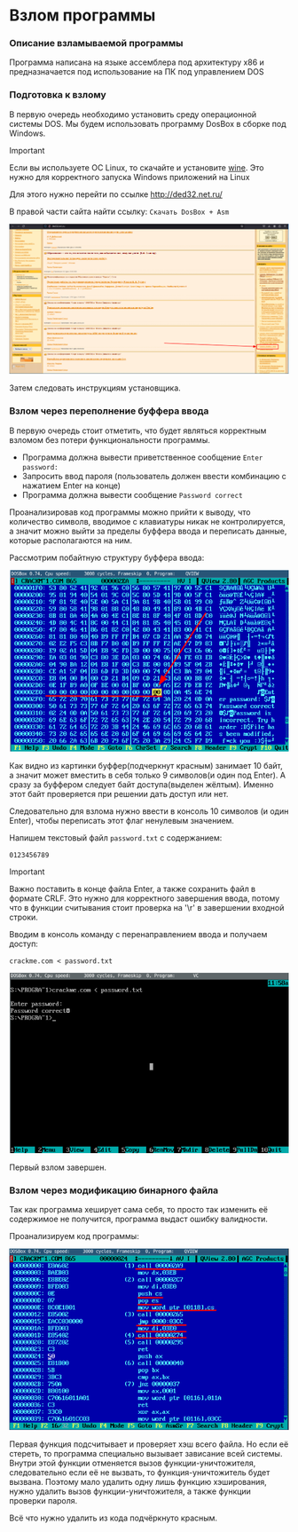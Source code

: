 # Взлом программы

### Описание взламываемой программы

Программа написана на языке ассемблера под архитектуру x86 и предназначается под использование на ПК под управлением DOS

### Подготовка к взлому

В первую очередь необходимо установить среду операционной системы DOS.
Мы будем использовать программу DosBox в сборке под Windows.

> [!Important]
> Если вы используете ОС Linux, то скачайте и установите [wine](https://wiki.archlinux.org/title/Wine_(%D0%A0%D1%83%D1%81%D1%81%D0%BA%D0%B8%D0%B9)).
Это нужно для корректного запуска Windows приложений на Linux

Для этого нужно перейти по ссылке http://ded32.net.ru/

В правой части сайта найти ссылку: `Скачать DosBox + Asm`

![ded32](/img/ded32.png)

Затем следовать инструкциям установщика.

### Взлом через переполнение буффера ввода

В первую очередь стоит отметить, что будет являться корректным взломом без потери функциональности программы. 
- Программа должна вывести приветственное сообщение `Enter password:`
- Запросить ввод пароля (пользователь должен ввести комбинацию с нажатием Enter на конце)
- Программа должна вывести сообщение `Password correct`

Проанализировав код программы можно прийти к выводу, что количество символв, вводимое с клавиатуры никак не контролируется, а значит можно выйти за пределы буффера ввода и переписать данные, которые располагаются на ним.

Рассмотрим побайтную структуру буффера ввода:

![buffer](/img/buffer.png)

Как видно из картинки буффер(подчеркнут красным) занимает 10 байт, а значит может вместить в себя только 9 символов(и один под Enter).
А сразу за буффером следует байт доступа(выделен жёлтым). Именно этот байт проверяется при решении дать доступ или нет.

Следовательно для взлома нужно ввести в консоль 10 символов (и один Enter), чтобы переписать этот флаг ненулевым значением.

Напишем текстовый файл `password.txt` с содержанием:
```
0123456789

```
> [!Important] 
> Важно поставить в конце файла Enter, а также сохранить файл в формате CRLF. Это нужно для корректного завершения ввода, потому что в функции считывания стоит проверка на '\r' в завершении входной строки.

Вводим в консоль команду с перенаправлением ввода и получаем доступ:

```
crackme.com < password.txt
```

![first_crack](/img/first_crack.png)

Первый взлом завершен.

### Взлом через модификацию бинарного файла

Так как программа хеширует сама себя, то просто так изменить её содержимое не получится, программа выдаст ошибку валидности.

Проанализируем код программы:

![second_crack](/img/second_crack.png)

Первая функция подсчитывает и проверяет хэш всего файла.
Но если её стереть, то программа специально вызывает зависание всей системы. Внутри этой функции отменяется вызов функции-уничтожителя, следовательно если её не вызвать, то функция-уничтожитель будет вызвана. 
Поэтому мало удалить одну лишь функцию хэширования, нужно удалить вызов функции-уничтожителя, а также функции проверки пароля.

Всё что нужно удалить из кода подчёркнуто красным.
